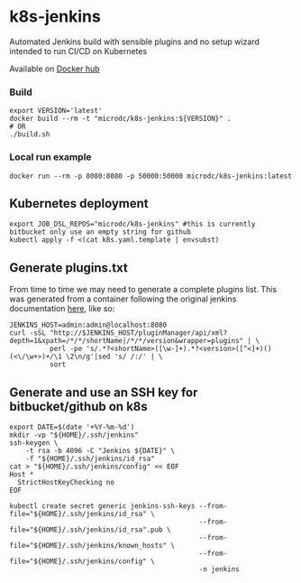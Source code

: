 # k8s-jenkins
Automated Jenkins build with sensible plugins and no setup wizard intended to run CI/CD on Kubernetes

Available on [Docker hub](https://hub.docker.com/r/microdc/k8s-jenkins/)

### Build
```
export VERSION='latest'
docker build --rm -t "microdc/k8s-jenkins:${VERSION}" .
# OR
./build.sh
```

### Local run example
```
docker run --rm -p 8080:8080 -p 50000:50000 microdc/k8s-jenkins:latest
```

## Kubernetes deployment
```
export JOB_DSL_REPOS="microdc/k8s-jenkins" #this is currently bitbucket only use an empty string for github
kubectl apply -f <(cat k8s.yaml.template | envsubst)
```

## Generate plugins.txt
From time to time we may need to generate a complete plugins list. This was generated from a container
following the original jenkins documentation [here](https://github.com/jenkinsci/docker/blob/master/README.md), like so:
```
JENKINS_HOST=admin:admin@localhost:8080
curl -sSL "http://$JENKINS_HOST/pluginManager/api/xml?depth=1&xpath=/*/*/shortName|/*/*/version&wrapper=plugins" | \
          perl -pe 's/.*?<shortName>([\w-]+).*?<version>([^<]+)()(<\/\w+>)+/\1 \2\n/g'|sed 's/ /:/' | \
          sort
```

## Generate and use an SSH key for bitbucket/github on k8s
```
export DATE=$(date '+%Y-%m-%d')
mkdir -vp "${HOME}/.ssh/jenkins"
ssh-keygen \
    -t rsa -b 4096 -C "Jenkins ${DATE}" \
    -f "${HOME}/.ssh/jenkins/id_rsa"
cat > "${HOME}/.ssh/jenkins/config" << EOF
Host *
  StrictHostKeyChecking no
EOF

kubectl create secret generic jenkins-ssh-keys --from-file="${HOME}/.ssh/jenkins/id_rsa" \
                                               --from-file="${HOME}/.ssh/jenkins/id_rsa".pub \
                                               --from-file="${HOME}/.ssh/jenkins/known_hosts" \
                                               --from-file="${HOME}/.ssh/jenkins/config" \
                                               -n jenkins
```
